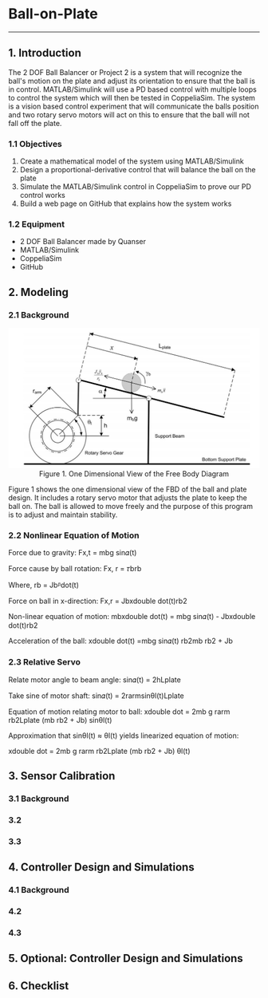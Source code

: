 # Ball-on-Plate
-----------------------------------------------------------------------------------------
## 1. Introduction
The 2 DOF Ball Balancer or Project 2 is a system that will recognize the ball's motion on the plate and adjust its orientation to ensure that the ball is in control. MATLAB/Simulink will use a PD based control with multiple loops to control the system which will then be tested in CoppeliaSim. The system is a vision based control experiment that will communicate the balls position and two rotary servo motors will act on this to ensure that the ball will not fall off the plate.
### 1.1 Objectives
1. Create a mathematical model of the system using MATLAB/Simulink
2. Design a proportional-derivative control that will balance the ball on the plate
3. Simulate the MATLAB/Simulink control in CoppeliaSim to prove our PD control works 
4. Build a web page on GitHub that explains how the system works
### 1.2 Equipment
- 2 DOF Ball Balancer made by Quanser
- MATLAB/Simulink
- CoppeliaSim
- GitHub

## 2. Modeling
### 2.1 Background
<p align='center'>
  <img src="Images/ball.jpg">
  Figure 1. One Dimensional View of the Free Body Diagram
  </p>
Figure 1 shows the one dimensional view of the FBD of the ball and plate design. It includes a rotary servo motor that adjusts the plate to keep the ball on. The ball is allowed to move freely and the purpose of this program is to adjust and maintain stability. 

### 2.2 Nonlinear Equation of Motion
Force due to gravity: Fx,t = mbg sin𝛼(t)

Force cause by ball rotation:  Fx, r = 𝜏brb

Where, rb  = Jbᵝdot(t)

Force on ball in x-direction: Fx,r = Jbxdouble dot(t)rb2


Non-linear equation of motion: mbxdouble dot(t) = mbg sin𝛼(t) - Jbxdouble dot(t)rb2

Acceleration of the ball: xdouble dot(t) =mbg sin𝛼(t) rb2mb rb2 + Jb
### 2.3 Relative Servo 
Relate motor angle to beam angle: sin𝛼(t) = 2hLplate

Take sine of motor shaft: sin𝛼(t) = 2rarmsinθl(t)Lplate

Equation of motion relating motor to ball: xdouble dot = 2mb g rarm rb2Lplate (mb rb2 + Jb) sinθl(t)

Approximation that sinθl(t) ≈ θl(t) yields linearized equation of motion:

xdouble dot = 2mb g rarm rb2Lplate (mb rb2 + Jb) θl(t)


## 3. Sensor Calibration
### 3.1 Background
### 3.2
### 3.3
## 4. Controller Design and Simulations
### 4.1 Background
### 4.2
### 4.3
## 5. Optional: Controller Design and Simulations

## 6. Checklist
